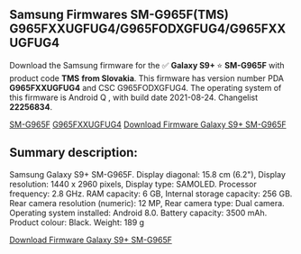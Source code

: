 <h2>Samsung Firmwares SM-G965F(TMS) G965FXXUGFUG4/G965FODXGFUG4/G965FXXUGFUG4</h2>
Download the Samsung firmware for the ✅ <strong>Galaxy S9+ </strong> ⭐ <strong>SM-G965F</strong> with product code <strong>TMS</strong> <strong> from Slovakia</strong>. This firmware has version number PDA <strong>G965FXXUGFUG4</strong> and CSC G965FODXGFUG4. The operating system of this firmware is Android Q , with build date 2021-08-24. Changelist <strong>22256834</strong>.


[SM-G965F](https://samfirm.shop/samsung/model/SM-G965F)
[G965FXXUGFUG4](https://samfirm.shop/samsung/pda/G965FXXUGFUG4)
[Download Firmware Galaxy S9+ SM-G965F](https://samfirm.shop/samsung/firmware/452961)
<h2>Summary description:</h2>
<p>Samsung Galaxy S9+ SM-G965F. Display diagonal: 15.8 cm (6.2"), Display resolution: 1440 x 2960 pixels, Display type: SAMOLED. Processor frequency: 2.8 GHz. RAM capacity: 6 GB, Internal storage capacity: 256 GB. Rear camera resolution (numeric): 12 MP, Rear camera type: Dual camera. Operating system installed: Android 8.0. Battery capacity: 3500 mAh. Product colour: Black. Weight: 189 g</p>


[Download Firmware Galaxy S9+ SM-G965F](https://samfirm.shop/samsung/firmware/452961)
